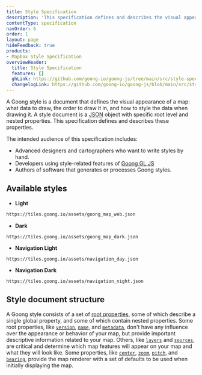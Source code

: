 ```yaml
---
title: Style Specification
description: 'This specification defines and describes the visual appearance of a map: what data to draw, the order to draw it in, and how to style the data when drawing it.'
contentType: specification
navOrder: 6
order: 1
layout: page
hideFeedback: true
products:
- Mapbox Style Specification
overviewHeader:
  title: Style Specification
  features: []
  ghLink: https://github.com/goong-io/goong-js/tree/main/src/style-spec
  changelogLink: https://github.com/goong-io/goong-js/blob/main/src/style-spec/CHANGELOG.md
---
```


A Goong style is a document that defines the visual appearance of a map: what data to draw, the order to draw it in, and how to style the data when drawing it. A style document is a [JSON](http://www.json.org/) object with specific root level and nested properties. This specification defines and describes these properties.

The intended audience of this specification includes:

- Advanced designers and cartographers who want to write styles by hand.
- Developers using style-related features of [Goong GL JS](https://github.com/goong-io/goong-js)
- Authors of software that generates or processes Goong styles.

## Available styles
- **Light**
```html
https://tiles.goong.io/assets/goong_map_web.json
```
- **Dark**
```
https://tiles.goong.io/assets/goong_map_dark.json
```
- **Navigation Light**
```
https://tiles.goong.io/assets/navigation_day.json
```
- **Navigation Dark**
```
https://tiles.goong.io/assets/navigation_night.json
```
## Style document structure

A Goong style consists of a set of [root properties](/goong-js-docs/style-spec/root), some of which describe a single global property, and some of which contain nested properties. Some root properties, like [`version`](/goong-js-docs/style-spec/root/#version), [`name`](/goong-js-docs/style-spec/root/#name), and [`metadata`](/goong-js-docs/style-spec/root/#metadata), don't have any influence over the appearance or behavior of your map, but provide important descriptive information related to your map. Others, like [`layers`](/goong-js-docs/style-spec/layers) and [`sources`](/goong-js-docs/style-spec/sources), are critical and determine which map features will appear on your map and what they will look like. Some properties, like [`center`](/goong-js-docs/style-spec/root/#center), [`zoom`](/goong-js-docs/style-spec/root/#zoom), [`pitch`](/goong-js-docs/style-spec/root/#pitch), and [`bearing`](/goong-js-docs/style-spec/root/#bearing), provide the map renderer with a set of defaults to be used when initially displaying the map.
